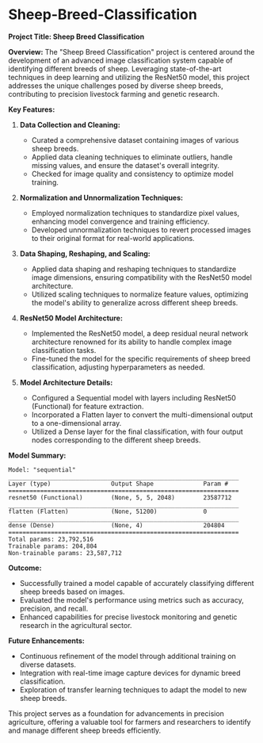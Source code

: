 # Sheep-Breed-Classification

**Project Title: Sheep Breed Classification**

**Overview:**
The "Sheep Breed Classification" project is centered around the development of an advanced image classification system capable of identifying different breeds of sheep. Leveraging state-of-the-art techniques in deep learning and utilizing the ResNet50 model, this project addresses the unique challenges posed by diverse sheep breeds, contributing to precision livestock farming and genetic research.

**Key Features:**

1. **Data Collection and Cleaning:**
   - Curated a comprehensive dataset containing images of various sheep breeds.
   - Applied data cleaning techniques to eliminate outliers, handle missing values, and ensure the dataset's overall integrity.
   - Checked for image quality and consistency to optimize model training.

2. **Normalization and Unnormalization Techniques:**
   - Employed normalization techniques to standardize pixel values, enhancing model convergence and training efficiency.
   - Developed unnormalization techniques to revert processed images to their original format for real-world applications.

3. **Data Shaping, Reshaping, and Scaling:**
   - Applied data shaping and reshaping techniques to standardize image dimensions, ensuring compatibility with the ResNet50 model architecture.
   - Utilized scaling techniques to normalize feature values, optimizing the model's ability to generalize across different sheep breeds.

4. **ResNet50 Model Architecture:**
   - Implemented the ResNet50 model, a deep residual neural network architecture renowned for its ability to handle complex image classification tasks.
   - Fine-tuned the model for the specific requirements of sheep breed classification, adjusting hyperparameters as needed.

5. **Model Architecture Details:**
   - Configured a Sequential model with layers including ResNet50 (Functional) for feature extraction.
   - Incorporated a Flatten layer to convert the multi-dimensional output to a one-dimensional array.
   - Utilized a Dense layer for the final classification, with four output nodes corresponding to the different sheep breeds.

**Model Summary:**
```
Model: "sequential"
_________________________________________________________________
Layer (type)                 Output Shape              Param #   
=================================================================
resnet50 (Functional)        (None, 5, 5, 2048)        23587712  
_________________________________________________________________
flatten (Flatten)            (None, 51200)             0         
_________________________________________________________________
dense (Dense)                (None, 4)                 204804    
=================================================================
Total params: 23,792,516
Trainable params: 204,804
Non-trainable params: 23,587,712
```

**Outcome:**
- Successfully trained a model capable of accurately classifying different sheep breeds based on images.
- Evaluated the model's performance using metrics such as accuracy, precision, and recall.
- Enhanced capabilities for precise livestock monitoring and genetic research in the agricultural sector.

**Future Enhancements:**
- Continuous refinement of the model through additional training on diverse datasets.
- Integration with real-time image capture devices for dynamic breed classification.
- Exploration of transfer learning techniques to adapt the model to new sheep breeds.

This project serves as a foundation for advancements in precision agriculture, offering a valuable tool for farmers and researchers to identify and manage different sheep breeds efficiently.
